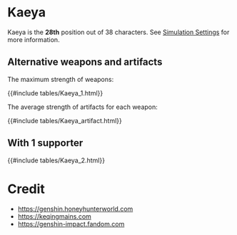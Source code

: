 # Kaeya

Kaeya is the **28th** position out of 38 characters. See [Simulation Settings](./simulation_settings.md) for more information.

## Alternative weapons and artifacts

The maximum strength of weapons:

{{#include tables/Kaeya_1.html}}

The average strength of artifacts for each weapon:

{{#include tables/Kaeya_artifact.html}}

## With 1 supporter

{{#include tables/Kaeya_2.html}}

# Credit

- <https://genshin.honeyhunterworld.com>
- <https://keqingmains.com>
- <https://genshin-impact.fandom.com>
